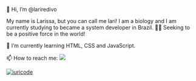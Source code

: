 👋 Hi, I’m @lariredivo

My name is Larissa, but you can call me lari! I am a biology and I am currently studying to became a system developer in Brazil. 👩‍💻 Seeking to be a positive force in the world!
<!-- 👀 I’m interested in ... -->
🌱 I’m currently learning HTML, CSS and JavaScript.

📫 How to reach me:
<a href="https://www.linkedin.com/in/larissa-redivo-126661137/" alt="Linkedin" target="_blank">
  <img src="https://img.shields.io/badge/LinkedIn-0077B5?style=for-the-badge&logo=linkedin&logoColor=white">
</a> 

[![iuricode](https://github-readme-stats.vercel.app/api/top-langs/?username=lariredivo&hide=html&layout=compact&theme=tokyonight)](https://github.com/iuricode/)



<!---
lariredivo/lariredivo is a ✨ special ✨ repository because its `README.md` (this file) appears on your GitHub profile.
You can click the Preview link to take a look at your changes.
--->
